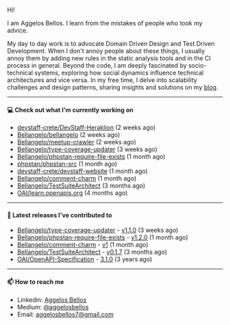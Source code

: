 Hi!

I am Aggelos Bellos. I learn from the mistakes of people who took my advice.

My day to day work is to advocate Domain Driven Design and Test Driven Development. When I don't annoy people about these things, I usually annoy them by adding new rules in the static analysis tools and in the CI process in general.
Beyond the code, I am deeply fascinated by socio-technical systems, exploring how social dynamics influence technical architectures and vice versa.
In my free time, I delve into scalability challenges and design patterns, sharing insights and solutions on my [blog](https://medium.com/@aggelosbellos).

---

#### 💻 Check out what I'm currently working on

- [devstaff-crete/DevStaff-Heraklion](https://github.com/devstaff-crete/DevStaff-Heraklion) (2 weeks ago)
- [Bellangelo/bellangelo](https://github.com/Bellangelo/bellangelo) (2 weeks ago)
- [Bellangelo/meetup-crawler](https://github.com/Bellangelo/meetup-crawler) (2 weeks ago)
- [Bellangelo/type-coverage-updater](https://github.com/Bellangelo/type-coverage-updater) (3 weeks ago)
- [Bellangelo/phpstan-require-file-exists](https://github.com/Bellangelo/phpstan-require-file-exists) (1 month ago)
- [phpstan/phpstan-src](https://github.com/phpstan/phpstan-src) (1 month ago)
- [devstaff-crete/devstaff-website](https://github.com/devstaff-crete/devstaff-website) (1 month ago)
- [Bellangelo/comment-charm](https://github.com/Bellangelo/comment-charm) (1 month ago)
- [Bellangelo/TestSuiteArchitect](https://github.com/Bellangelo/TestSuiteArchitect) (3 months ago)
- [OAI/learn.openapis.org](https://github.com/OAI/learn.openapis.org) (4 months ago)

---

#### 🔭 Latest releases I've contributed to

- [Bellangelo/type-coverage-updater](https://github.com/Bellangelo/type-coverage-updater) - [v1.1.0](https://github.com/Bellangelo/type-coverage-updater/releases/tag/v1.1.0) (3 weeks ago)
- [Bellangelo/phpstan-require-file-exists](https://github.com/Bellangelo/phpstan-require-file-exists) - [v1.2.0](https://github.com/Bellangelo/phpstan-require-file-exists/releases/tag/v1.2.0) (1 month ago)
- [Bellangelo/comment-charm](https://github.com/Bellangelo/comment-charm) - [v1](https://github.com/Bellangelo/comment-charm/releases/tag/v1) (1 month ago)
- [Bellangelo/TestSuiteArchitect](https://github.com/Bellangelo/TestSuiteArchitect) - [v0.1.7](https://github.com/Bellangelo/TestSuiteArchitect/releases/tag/v0.1.7) (3 months ago)
- [OAI/OpenAPI-Specification](https://github.com/OAI/OpenAPI-Specification) - [3.1.0](https://github.com/OAI/OpenAPI-Specification/releases/tag/3.1.0) (3 years ago)

---

#### 📫 How to reach me

- Linkedin: [Aggelos Bellos](https://www.linkedin.com/in/aggelos-bellos/)
- Medium: [@aggelosbellos](https://medium.com/@aggelosbellos)
- Email: [aggelosbellos7@gmail.com](mailto:aggelosbellos7@gmail.com)